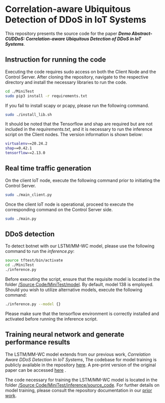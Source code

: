 # Correlation-aware Ubiquitous Detection of DDoS in IoT Systems

This repository presents the source code for the paper __*Demo Abstract- CUDDoS: Correlation-aware Ubiquitous Detection of DDoS in IoT Systems*__.

## Instruction for running the code

Executing the code requires sudo access on both the Client Node and the Control Server. After cloning the repository, navigate to the respective directory and install the necessary libraries to run the code.

~~~bash
cd ./MiniTest
sudo pip3 install -r requirements.txt
~~~

If you fail to install scapy or pcapy, please run the following command.

~~~bash
sudo ./install_lib.sh
~~~

It should be noted that the Tensorflow and shap are required but are not included in the *requirements.txt*, and it is necessary to run the inference script on the Client nodes. The version information is shown below:

~~~bash
virtualenv==20.24.2
shap==0.42.1
tensorflow==2.13.0
~~~

## Real time traffic generation

On the client IoT node, execute the following command prior to initiating the Control Server.

~~~bash
sudo ./main_client.py
~~~

Once the client IoT node is operational, proceed to execute the corresponding command on the Control Server side.

~~~bash
sudo ./main.py
~~~

## DDoS detection

To detect botnet with our LSTM/MM-WC model, please use the following command to run the *inference.py*:

~~~bash
source tftest/bin/activate
cd ./MiniTest
./inference.py
~~~

Before executing the script, ensure that the requisite model is located in the folder [/Source Code/MiniTest/model](https://github.com/ANRGUSC/ddos_demo/tree/main/Source%20Code/MiniTest/model). By default, model 138 is employed. Should you wish to utilize alternative models, execute the following command:
~~~bash
./inference.py --model {}
~~~

Please make sure that the tensorflow environment is correctly installed and activated before running the inference script.

## Training neural network and generate performance results

The LSTM/MM-WC model extends from our previous work, *Correlation Aware DDoS Detection In IoT Systems*, The codebase for model training is publicly available in the repository [here](https://github.com/ANRGUSC/correlation_aware_ddos_iot). A pre-print version of the original paper can be accessed [here](https://arxiv.org/abs/2302.07982) .

The code necessary for training the LSTM/MM-WC model is located in the folder [/Source Code/MiniTest/inference/source_code](https://github.com/ANRGUSC/ddos_demo/tree/main/Source%20Code/MiniTest/inference/source_code). For further details on model training, please consult the repository documentation in our [prior work](https://github.com/ANRGUSC/correlation_aware_ddos_iot).